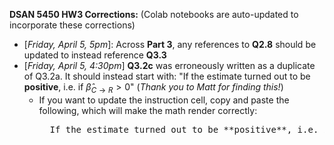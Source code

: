 **DSAN 5450 HW3 Corrections:** (Colab notebooks are auto-updated to incorporate these corrections)

* [*Friday, April 5, 5pm*]: Across **Part 3**, any references to **Q2.8** should be updated to instead reference **Q3.3**
* [*Friday, April 5, 4:30pm*] **Q3.2c** was erroneously written as a duplicate of Q3.2a. It should instead start with: "If the estimate turned out to be **positive**, i.e. if $\widehat{\beta}_{C \rightarrow R} > 0$" (*Thank you to Matt for finding this!*)
  * If you want to update the instruction cell, copy and paste the following, which will make the math render correctly:
    <pre>
      If the estimate turned out to be **positive**, i.e. if $\widehat{\beta}_{C \rightarrow R} > 0$
    </pre>
